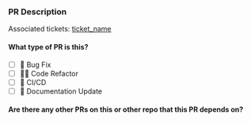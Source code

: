 ### PR Description

Associated tickets: [ticket_name](replace_with_valid_link)

#### What type of PR is this?

- [ ] 🐛 Bug Fix
- [ ] 🧑‍💻 Code Refactor
- [ ] 🔁 CI/CD
- [ ] 📝 Documentation Update

#### Are there any other PRs on this or other repo that this PR depends on?
